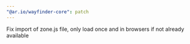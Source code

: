 ```yaml
---
"@ar.io/wayfinder-core": patch
---
```


Fix import of zone.js file, only load once and in browsers if not already available
